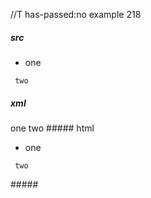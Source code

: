 //T has-passed:no
example 218
##### src
 -    one

     two
##### xml
<?xml version="1.0" encoding="UTF-8"?>
<!DOCTYPE document SYSTEM "CommonMark.dtd">
<document xmlns="http://commonmark.org/xml/1.0">
  <list type="bullet" tight="true">
    <item>
      <paragraph>
        <text>one</text>
      </paragraph>
    </item>
  </list>
  <code_block> two
</code_block>
</document>
##### html
<ul>
<li>one</li>
</ul>
<pre><code> two
</code></pre>
#####
